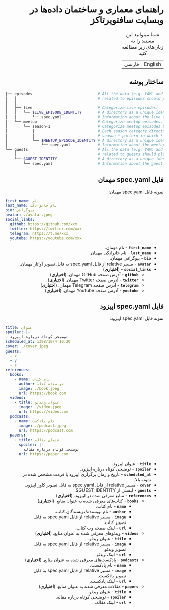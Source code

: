 <div dir="rtl">

# راهنمای معماری و ساختمان داده‌ها در وبسایت سافتویرتاکز

<table>
    <caption>شما میتوانید این مستند را به زبان‌های زیر مطالعه کنید</caption>
    <tbody>
        <tr>
            <td>English</td>
            <td>فارسی</td>
        </tr>
    </tbody>
</table>

## ساختار پوشه

<div dir="ltr">

```bash
├── episodes                             # All the data (e.g. YAML and image files)
│   │                                    # related to episodes should place in this directory.
│   │
│   ├── live                             # Categorize live episodes.
│   │   └── $LIVE_EPISODE_IDENTITY       # A directory as a unique identity for each live episode.
│   │       └── spec.yaml                # Information about the live episode.
│   └── meetup                           # Categorize meetup episodes.
│       └── season-1                     # Categorize meetup episodes based on season.
│           │                            # Each season category directory should follow
│           │                            # season-* pattern in which * is a unsigned integer.
│           └── $MEETUP_EPISODE_IDENTITY # A directory as a unique identity for each meetup episode.
│               └── spec.yaml            # Information about the meetup episode
└── guests                               # All the data (e.g. YAML and image files)
    │                                    # related to guests should place in this directory
    └── $GUEST_IDENTITY                  # A directory as a unique identity for each guest
        └── spec.yaml                    # Information about the guest
```

</div>

## فایل spec.yaml مهمان

نمونه فایل spec.yaml مهمان:

<div dir="ltr">

```yaml
first_name: نام
last_name: نام خانوادگی
bio: بیوگرافی
avatar: ./avatar.jpeg
social_links:
  github: https://github.com/xxx
  twitter: https://twitter.com/xxx
  telegram: https://t.me/xxx
  youtube: https://youtube.com/xxx
```

</div>

- **`first_name`** - نام مهمان.
- **`last_name`** - نام خانوادگی مهمان.
- **`bio`** - بیوگرافی مهمان.
- **`avatar`** - مسیر relative از فایل spec.yaml به فایل تصویر آواتار مهمان.
- **`social_links`** - (**اختیاری**)
  - **`github`** - آدرس صفحه GitHub مهمان. (**اختیاری**)
  - **`twitter`** - آدرس صفحه Twitter مهمان. (**اختیاری**)
  - **`telegram`** - آدرس صفحه Telegram مهمان. (**اختیاری**)
  - **`youtube`** - آدرس صفحه Youtube مهمان. (**اختیاری**)

## فایل spec.yaml اپیزود

نمونه فایل spec.yaml اپیزود:

<div dir="ltr">

```yaml
title: عنوان
spoiler: |-
  توضیحی کوتاه درباره اپیزود
scheduled_at: 1398/10/4 10:30
cover: ./cover.jpeg
guests:
  - x
  - y
  - z
references:
  books:
    - name: نام کتاب
      author: نویسنده کتاب
      image: ./book.jpeg
      url: https://book.com
  videos:
    - title: عنوان ویدئو
      image: ./video.jpeg
      url: https://video.com
  podcasts:
    - name: نام پادکست
      image: ./podcast.jpeg
      url: https://podcast.com
  papers:
    - title: عنوان مقاله
      spoiler: |-
        توضیحی کوتاه درباره مقاله
      url: https://paper.com
```

</div>

- **`title`** - عنوان اپیزود.
- **`spoiler`** - توضیحی کوتاه درباره اپیزود.
- **`scheduled_at`** - تاریخ و زمان برگزاری اپیزود با فرمت مشخص شده در نمونه بالا.
- **`cover`** - مسیر relative از فایل spec.yaml به فایل تصویر کاور اپیزود.
- **`guests`** - لیستی از <span dir="ltr">\$GUEST_IDENTITY</span>.
- **`references`** - منابع معرفی شده در اپیزود. (**اختیاری**)
  - **`books`** - کتاب‌های معرفی شده به عنوان منابع. (**اختیاری**)
    - **`name`** - نام کتاب.
    - **`author`** - نام نویسنده/نویسندگان کتاب.
    - **`image`** - مسیر relative از فایل spec.yaml به فایل تصویر کتاب.
    - **`url`** - لینک صفحه وب کتاب.
  - **`videos`** - ویدئو‌های معرفی شده به عنوان منابع. (**اختیاری**)
    - **`title`** - عنوان ویدئو.
    - **`image`** - مسیر relative از فایل spec.yaml به فایل تصویر ویدئو.
    - **`url`** - لینک ویدئو.
  - **`podcasts`** - پادکست‌های معرفی شده به عنوان منابع. (**اختیاری**)
    - **`name`** - نام پادکست.
    - **`image`** - مسیر relative از فایل spec.yaml به فایل تصویر پادکست.
    - **`url`** - لینک پادکست.
  - **`papers`** - مقالات معرفی شده به عنوان منابع. (**اختیاری**)
    - **`title`** - عنوان ویدئو.
    - **`spoiler`** - توضیحی کوتاه درباره مقاله.
    - **`url`** - لینک مقاله.

</div>
